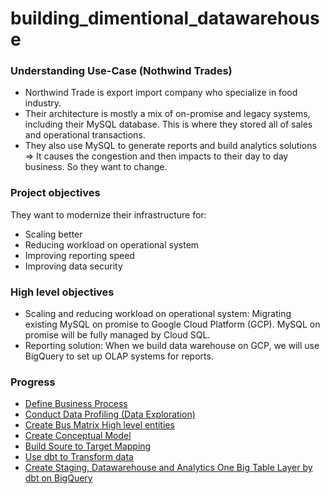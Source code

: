 # building_dimentional_datawarehouse

### Understanding Use-Case (Nothwind Trades)
- Northwind Trade is export import company who specialize in food industry.
- Their architecture is mostly a mix of on-promise and legacy systems, including their MySQL database. This is where they stored all of sales and operational transactions. 
- They also use MySQL to generate reports and build analytics solutions
=> It causes the congestion and then impacts to their day to day business. So they want to change. 

### Project objectives
They want to modernize their infrastructure for:
- Scaling better
- Reducing workload on operational system
- Improving reporting speed
- Improving data security

### High level objectives
- Scaling and reducing workload on operational system: Migrating existing MySQL on promise to Google Cloud Platform (GCP). MySQL on promise will be fully managed by Cloud SQL. 
- Reporting solution: When we build data warehouse on GCP, we will use BigQuery to set up OLAP systems for reports.

### Progress
- [Define Business Process](https://github.com/Susanhuynh/building_dimentional_datawarehouse/tree/main/Define_Business%20_Process)
- [Conduct Data Profiling (Data Exploration)](https://github.com/Susanhuynh/building_dimentional_datawarehouse/tree/main/Data_profiling)
- [Create Bus Matrix High level entities](https://github.com/Susanhuynh/building_dimentional_datawarehouse/tree/main/Bus_Matrix_High_Level_Entities)
- [Create Conceptual Model](https://github.com/Susanhuynh/building_dimentional_datawarehouse/tree/main/Build_Conceptual_Model)
- [Build Soure to Target Mapping](https://github.com/Susanhuynh/building_dimentional_datawarehouse/tree/main/Source%20to%20Target%20Mapping)
- [Use dbt to Transform data](https://github.com/Susanhuynh/building_dimentional_datawarehouse/tree/main/build_dimentional_datawarehouse)
- [Create Staging, Datawarehouse and Analytics One Big Table Layer by dbt on BigQuery](https://github.com/Susanhuynh/building_dimentional_datawarehouse/tree/main/build_dimentional_datawarehouse)
